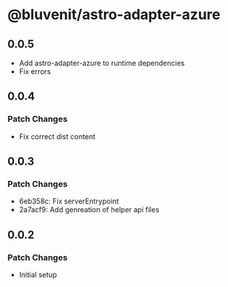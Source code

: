 # @bluvenit/astro-adapter-azure

## 0.0.5

- Add astro-adapter-azure to runtime dependencies
- Fix errors

## 0.0.4

### Patch Changes

- Fix correct dist content

## 0.0.3

### Patch Changes

- 6eb358c: Fix serverEntrypoint
- 2a7acf9: Add genreation of helper api files

## 0.0.2

### Patch Changes

- Initial setup
